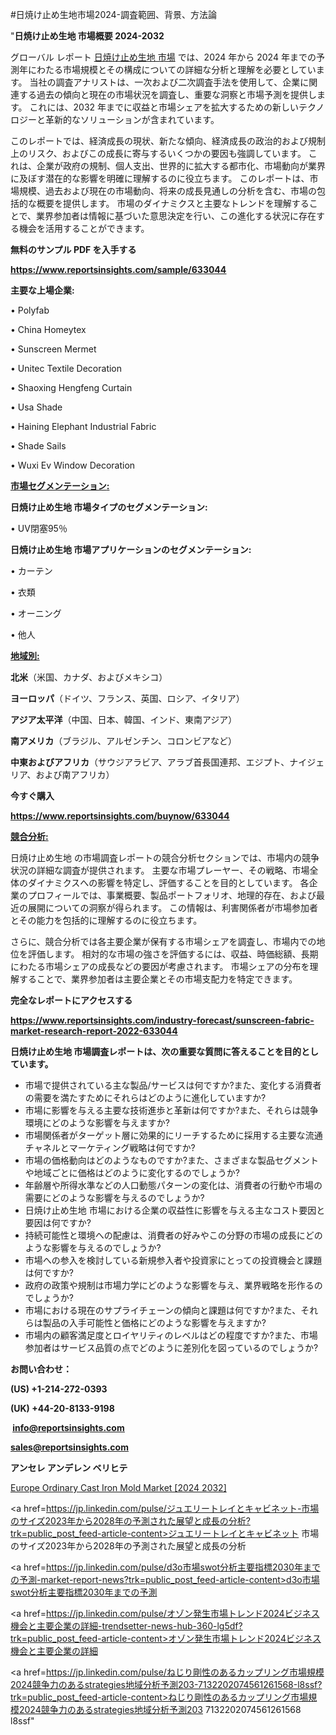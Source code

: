 #日焼け止め生地市場2024-調査範囲、背景、方法論

"<strong>日焼け止め生地 市場概要 2024-2032</strong>

グローバル レポート <a href=https://www.reportsinsights.com/sample/633044>日焼け止め生地 市場</a> では、2024 年から 2024 年までの予測年にわたる市場規模とその構成についての詳細な分析と理解を必要としています。 当社の調査アナリストは、一次および二次調査手法を使用して、企業に関連する過去の傾向と現在の市場状況を調査し、重要な洞察と市場予測を提供します。 これには、2032 年までに収益と市場シェアを拡大​​するための新しいテクノロジーと革新的なソリューションが含まれています。

このレポートでは、経済成長の現状、新たな傾向、経済成長の政治的および規制上のリスク、およびこの成長に寄与するいくつかの要因も強調しています。 これは、企業が政府の規制、個人支出、世界的に拡大する都市化、市場動向が業界に及ぼす潜在的な影響を明確に理解するのに役立ちます。 このレポートは、市場規模、過去および現在の市場動向、将来の成長見通しの分析を含む、市場の包括的な概要を提供します。 市場のダイナミクスと主要なトレンドを理解することで、業界参加者は情報に基づいた意思決定を行い、この進化する状況に存在する機会を活用することができます。

<strong><b>無料のサンプル PDF を入手する</b></strong>

<a href=https://www.reportsinsights.com/sample/633044><strong><u>https://www.reportsinsights.com/sample/633044</u></strong></a>

<strong>主要な上場企業:</strong>

• Polyfab

• China Homeytex

• Sunscreen Mermet

• Unitec Textile Decoration

• Shaoxing Hengfeng Curtain

• Usa Shade

• Haining Elephant Industrial Fabric

• Shade Sails

• Wuxi Ev Window Decoration

<strong><u>市場セグメンテーション</u></strong><strong><u>:</u></strong>

<strong>日焼け止め生地 市場タイプのセグメンテーション:</strong>

• UV閉塞95％

<strong>日焼け止め生地 市場アプリケーションのセグメンテーション:</strong>

• カーテン

• 衣類

• オーニング

• 他人

<strong><u>地域別</u></strong><strong><u>:</u></strong>

<strong>北米</strong>（米国、カナダ、およびメキシコ）

<strong>ヨーロッパ</strong>（ドイツ、フランス、英国、ロシア、イタリア）

<strong>アジア太平洋</strong>（中国、日本、韓国、インド、東南アジア）

<strong>南アメリカ</strong>（ブラジル、アルゼンチン、コロンビアなど）

<strong>中東およびアフリカ</strong>（サウジアラビア、アラブ首長国連邦、エジプト、ナイジェリア、および南アフリカ）

<strong>今すぐ購入</strong>

<a href=https://www.reportsinsights.com/buynow/633044><strong><u>https://www.reportsinsights.com/buynow/633044</u></strong></a>

<strong><u>競合分析:</u></strong>

日焼け止め生地 の市場調査レポートの競合分析セクションでは、市場内の競争状況の詳細な調査が提供されます。 主要な市場プレーヤー、その戦略、市場全体のダイナミクスへの影響を特定し、評価することを目的としています。 各企業のプロフィールでは、事業概要、製品ポートフォリオ、地理的存在、および最近の展開についての洞察が得られます。 この情報は、利害関係者が市場参加者とその能力を包括的に理解するのに役立ちます。

さらに、競合分析では各主要企業が保有する市場シェアを調査し、市場内での地位を評価します。 相対的な市場の強さを評価するには、収益、時価総額、長期にわたる市場シェアの成長などの要因が考慮されます。 市場シェアの分布を理解することで、業界参加者は主要企業とその市場支配力を特定できます。

<strong>完全なレポートにアクセスする</strong>

<a href=https://www.reportsinsights.com/industry-forecast/sunscreen-fabric-market-research-report-2022-633044><strong><u><b>https://www.reportsinsights.com/industry-forecast/sunscreen-fabric-market-research-report-2022-633044</b></u></strong></a>

<strong><b>日焼け止め生地 市場調査レポートは、次の重要な質問に答えることを目的としています。</b></strong>
<ul>
  <li>市場で提供されている主な製品/サービスは何ですか?また、変化する消費者の需要を満たすためにそれらはどのように進化していますか?</li>
  <li>市場に影響を与える主要な技術進歩と革新は何ですか?また、それらは競争環境にどのような影響を与えますか?</li>
  <li>市場関係者がターゲット層に効果的にリーチするために採用する主要な流通チャネルとマーケティング戦略は何ですか?</li>
  <li>市場の価格動向はどのようなものですか?また、さまざまな製品セグメントや地域ごとに価格はどのように変化するのでしょうか?</li>
  <li>年齢層や所得水準などの人口動態パターンの変化は、消費者の行動や市場の需要にどのような影響を与えるのでしょうか?</li>
  <li>日焼け止め生地 市場における企業の収益性に影響を与える主なコスト要因と要因は何ですか?</li>
  <li>持続可能性と環境への配慮は、消費者の好みやこの分野の市場の成長にどのような影響を与えるのでしょうか?</li>
  <li>市場への参入を検討している新規参入者や投資家にとっての投資機会と課題は何ですか?</li>
  <li>政府の政策や規制は市場力学にどのような影響を与え、業界戦略を形作るのでしょうか?</li>
  <li>市場における現在のサプライチェーンの傾向と課題は何ですか?また、それらは製品の入手可能性と価格にどのような影響を与えますか?</li>
  <li>市場内の顧客満足度とロイヤリティのレベルはどの程度ですか?また、市場参加者はサービス品質の点でどのように差別化を図っているのでしょうか?</li>
</ul>
<strong>お問い合わせ：</strong>

<strong>(US) +1-214-272-0393</strong>

<strong>(UK) +44-20-8133-9198</strong>

<strong> </strong><a href=info@reportsinsights.com><strong><u>info@reportsinsights.com</u></strong></a>

<a href=sales@reportsinsights.com><strong><u>sales@reportsinsights.com</u></strong></a>

<strong>アンセレ アンデレン ベリヒテ</strong>

<a href=https://www.linkedin.com/pulse/europe-ordinary-cast-iron-mold-markets-2024-wvjuf/>Europe Ordinary Cast Iron Mold Market [2024 2032]</a>

<a href=https://jp.linkedin.com/pulse/ジュエリートレイとキャビネット-市場のサイズ2023年から2028年の予測された展望と成長の分析?trk=public_post_feed-article-content>ジュエリートレイとキャビネット 市場のサイズ2023年から2028年の予測された展望と成長の分析</a>

<a href=https://jp.linkedin.com/pulse/d3o市場swot分析主要指標2030年までの予測-market-report-news?trk=public_post_feed-article-content>d3o市場swot分析主要指標2030年までの予測</a>

<a href=https://jp.linkedin.com/pulse/オゾン発生市場トレンド2024ビジネス機会と主要企業の詳細-trendsetter-news-hub-360-lg5df?trk=public_post_feed-article-content>オゾン発生市場トレンド2024ビジネス機会と主要企業の詳細</a>

<a href=https://jp.linkedin.com/pulse/ねじり剛性のあるカップリング市場規模2024競争力のあるstrategies地域分析予測203-7132202074561261568-l8ssf?trk=public_post_feed-article-content>ねじり剛性のあるカップリング市場規模2024競争力のあるstrategies地域分析予測203 7132202074561261568 l8ssf</a>"
